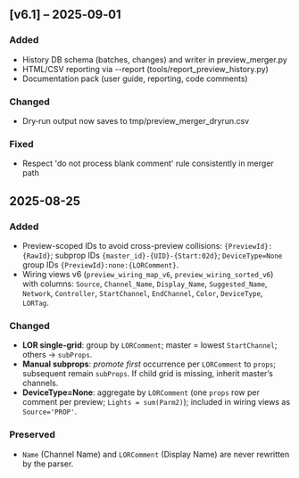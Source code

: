 ## [v6.1] – 2025‑09‑01

### Added
- History DB schema (batches, changes) and writer in preview_merger.py
- HTML/CSV reporting via --report (tools/report_preview_history.py)
- Documentation pack (user guide, reporting, code comments)

### Changed
- Dry‑run output now saves to tmp/preview_merger_dryrun.csv

### Fixed

- Respect 'do not process blank comment' rule consistently in merger path

## 2025-08-25

### Added
- Preview-scoped IDs to avoid cross-preview collisions: `{PreviewId}:{RawId}`; subprop IDs `{master_id}-{UID}-{Start:02d}`; `DeviceType=None` group IDs `{PreviewId}:none:{LORComment}`.
- Wiring views v6 (`preview_wiring_map_v6`, `preview_wiring_sorted_v6`) with columns: `Source`, `Channel_Name`, `Display_Name`, `Suggested_Name`, `Network`, `Controller`, `StartChannel`, `EndChannel`, `Color`, `DeviceType`, `LORTag`.

### Changed
- **LOR single-grid**: group by `LORComment`; master = lowest `StartChannel`; others → `subProps`.
- **Manual subprops**: *promote first* occurrence per `LORComment` to `props`; subsequent remain `subProps`. If child grid is missing, inherit master’s channels.
- **DeviceType=None**: aggregate by `LORComment` (one `props` row per comment per preview; `Lights = sum(Parm2)`); included in wiring views as `Source='PROP'`.

### Preserved
- `Name` (Channel Name) and `LORComment` (Display Name) are never rewritten by the parser.
